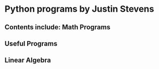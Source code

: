 Python programs by Justin Stevens
=============
Contents include:
Math Programs
--------
Useful Programs
--------
Linear Algebra
---------
